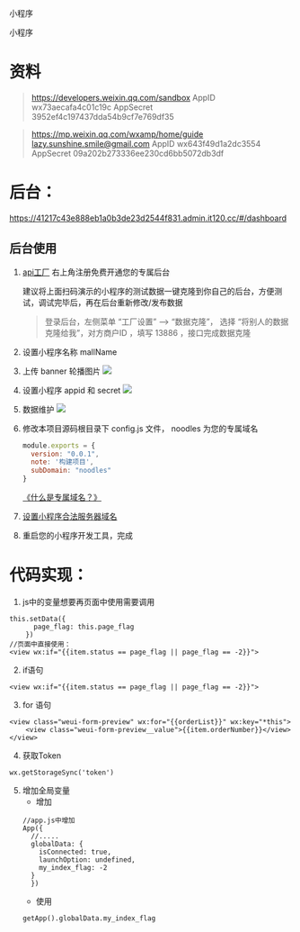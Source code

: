 小程序

小程序

# 资料
> https://developers.weixin.qq.com/sandbox
> AppID wx73aecafa4c01c19c
> AppSecret 3952ef4c197437dda54b9cf7e769df35

> https://mp.weixin.qq.com/wxamp/home/guide
> lazy.sunshine.smile@gmail.com
> AppID wx643f49d1a2dc3554
> AppSecret 09a202b273336ee230cd6bb5072db3df

# 后台：
https://41217c43e888eb1a0b3de23d2544f831.admin.it120.cc/#/dashboard

## 后台使用
1. [api工厂](https://www.it120.cc/) 右上角注册免费开通您的专属后台

    建议将上面扫码演示的小程序的测试数据一键克隆到你自己的后台，方便测试，调试完毕后，再在后台重新修改/发布数据
    
    > 登录后台，左侧菜单 “工厂设置” --> “数据克隆”， 选择 “将别人的数据克隆给我”，对方商户ID ，填写 13886 ，接口完成数据克隆

2. 设置小程序名称 mallName
   
3. 上传 banner 轮播图片
   <img src="https://cdn.it120.cc/apifactory/2019/04/12/92ee8b39efea11c7a4b53d30480073d1.png">
4. 设置小程序 appid 和 secret
   <img src="https://cdn.it120.cc/apifactory/2019/04/12/dcfd73bf82d6dc77aaedaa3b313ce5f5.png">
5. 数据维护
   <img src="https://cdn.it120.cc/apifactory/2019/04/12/e4520d8e4d67728f3a610e7e7d4029f3.png">

6. 修改本项目源码根目录下 config.js 文件， noodles 为您的专属域名
   
    ```javascript
    module.exports = {
      version: "0.0.1",
      note: '构建项目',
      subDomain: "noodles"
    }
    ```

    [《什么是专属域名？》](https://www.yuque.com/apifm/doc/qr6l4m)

7. [设置小程序合法服务器域名](https://www.yuque.com/apifm/doc/tvpou9)
   
8. 重启您的小程序开发工具，完成

# 代码实现：
1. js中的变量想要再页面中使用需要调用
```
this.setData({
      page_flag: this.page_flag
    })
//页面中直接使用：
<view wx:if="{{item.status == page_flag || page_flag == -2}}">

```
2. if语句
```
<view wx:if="{{item.status == page_flag || page_flag == -2}}">
```

3. for 语句
```
<view class="weui-form-preview" wx:for="{{orderList}}" wx:key="*this">
    <view class="weui-form-preview__value">{{item.orderNumber}}</view>
</view>
```

4. 获取Token
```
wx.getStorageSync('token')
```
5. 增加全局变量
    - 增加
    ```
    //app.js中增加
    App({
      //.....
      globalData: {
        isConnected: true,
        launchOption: undefined,
        my_index_flag: -2
      }
      })
    ```
    - 使用
    ```
    getApp().globalData.my_index_flag
    ```






























